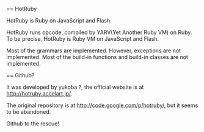 == HotRuby

HotRuby is Ruby on JavaScript and Flash.

HotRuby runs opcode, compiled by YARV(Yet Another Ruby VM) on Ruby. To be precise, HotRuby is Ruby VM on JavaScript and Flash.

Most of the grammars are implemented. However, exceptions are not implemented. Most of the build-in functions and build-in classes are not implemented.


== Github?

It was developed by yukoba ?, the official website is at http://hotruby.accelart.jp/.

The original repository is at http://code.google.com/p/hotruby/, but it seems to be abandoned.

Github to the rescue!